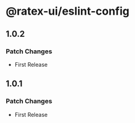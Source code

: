 # @ratex-ui/eslint-config

## 1.0.2

### Patch Changes

- First Release

## 1.0.1

### Patch Changes

- First Release
